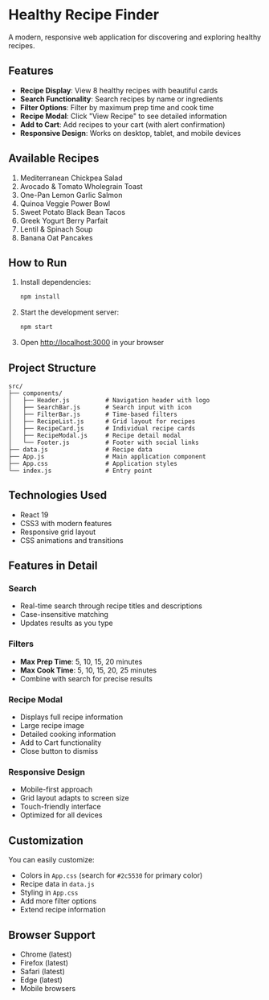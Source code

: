 # Healthy Recipe Finder

A modern, responsive web application for discovering and exploring healthy
recipes.

## Features

- **Recipe Display**: View 8 healthy recipes with beautiful cards
- **Search Functionality**: Search recipes by name or ingredients
- **Filter Options**: Filter by maximum prep time and cook time
- **Recipe Modal**: Click "View Recipe" to see detailed information
- **Add to Cart**: Add recipes to your cart (with alert confirmation)
- **Responsive Design**: Works on desktop, tablet, and mobile devices

## Available Recipes

1. Mediterranean Chickpea Salad
2. Avocado & Tomato Wholegrain Toast
3. One-Pan Lemon Garlic Salmon
4. Quinoa Veggie Power Bowl
5. Sweet Potato Black Bean Tacos
6. Greek Yogurt Berry Parfait
7. Lentil & Spinach Soup
8. Banana Oat Pancakes

## How to Run

1. Install dependencies:

   ```bash
   npm install
   ```

2. Start the development server:

   ```bash
   npm start
   ```

3. Open [http://localhost:3000](http://localhost:3000) in your browser

## Project Structure

```
src/
├── components/
│   ├── Header.js          # Navigation header with logo
│   ├── SearchBar.js       # Search input with icon
│   ├── FilterBar.js       # Time-based filters
│   ├── RecipeList.js      # Grid layout for recipes
│   ├── RecipeCard.js      # Individual recipe cards
│   ├── RecipeModal.js     # Recipe detail modal
│   └── Footer.js          # Footer with social links
├── data.js                # Recipe data
├── App.js                 # Main application component
├── App.css                # Application styles
└── index.js               # Entry point
```

## Technologies Used

- React 19
- CSS3 with modern features
- Responsive grid layout
- CSS animations and transitions

## Features in Detail

### Search

- Real-time search through recipe titles and descriptions
- Case-insensitive matching
- Updates results as you type

### Filters

- **Max Prep Time**: 5, 10, 15, 20 minutes
- **Max Cook Time**: 5, 10, 15, 20, 25 minutes
- Combine with search for precise results

### Recipe Modal

- Displays full recipe information
- Large recipe image
- Detailed cooking information
- Add to Cart functionality
- Close button to dismiss

### Responsive Design

- Mobile-first approach
- Grid layout adapts to screen size
- Touch-friendly interface
- Optimized for all devices

## Customization

You can easily customize:

- Colors in `App.css` (search for `#2c5530` for primary color)
- Recipe data in `data.js`
- Styling in `App.css`
- Add more filter options
- Extend recipe information

## Browser Support

- Chrome (latest)
- Firefox (latest)
- Safari (latest)
- Edge (latest)
- Mobile browsers
